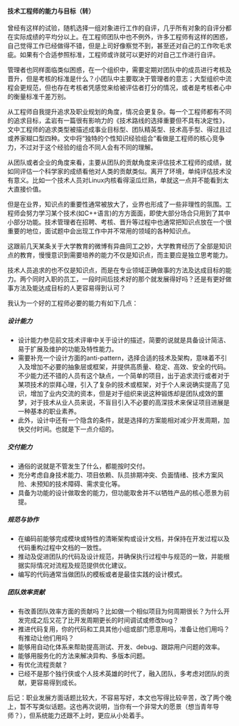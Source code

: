 
#### 技术工程师的能力与目标（转）

曾经有这样的试验，随机选择一组对象进行工作的自评，几乎所有对象的自评分都在实际成绩的平均分以上。在工程师团队中也不例外，许多工程师有这样的困惑，自己觉得工作已经做得不错，但是上司好像察觉不到，甚至还对自己的工作吹毛求疵。如果有个合适参照标准，工程师或许就可以更好的对自己工作进行自评。

管理者也同样面临类似困惑，在一个组织中，需要定期对团队中的成员进行考核及晋升，但是考核的标准是什么？小团队中主要取决于管理者的意志；大型组织中流程会更规范，但也存在考核者凭感觉来给被评估者打分的情况，或者是考核者心中的衡量标准千差万别。

从工程师自我提升追求及职业规划的角度，情况会更复杂。每一个工程师都有不同的追求目标，孟岩有一篇很有影响力的《技术路线的选择重要但不具有决定性》，文中工程师的追求类型被描述成事业目标型、团队精英型、技术高手型、得过且过或养家糊口型四种。文中将“独特的个性知识经验组合”看做是工程师的核心竞争力，不过对于这个经验的组合不同人会有不同的理解。

从团队或者企业的角度来看，主要从团队的贡献角度来评估技术工程师的成绩，就如同评估一个科学家的成绩看他对人类的贡献类似。离开了环境，单纯评估技术没有意义。比如一个技术人员对Linux内核看得滚瓜烂熟，单就这一点并不能看到太大直接价值。

但是在业界，知识点的重要性通常被放大了，业界也形成了一些非理性的氛围。工程师会努力学习某个技术(如C++语言)的方方面面，即使大部分场合只用到了其中小部分功能。技术管理者在招聘、考核、晋升等过程中也通常把知识点放在一个很重要的地位，面试题中会出现工作中并不常用的领域的各种知识点。

这跟前几天某条关于大学教育的微博有异曲同工之妙，大学教育经历了全部是知识点的教育，慢慢意识到需要培养的能力不仅是知识点，而主要应是独立思考能力。

技术人员追求的也不仅是知识点，而是在专业领域正确做事的方法及达成目标的能力。两个同时入职的员工，一段时间后技术好的那个就发展得好吗？还是有更好做事方法及能达成目标的人更容易得到认可？

我认为一个好的工程师必要的能力有如下几点：

##### 设计能力
* 设计能力参见前文技术评审中关于设计的描述，简要的说就是具备设计简洁、易于扩展及维护的功能及特性能力。
* 需要补充一个设计方面的anti-pattern，选择合适的技术及架构，意味着不引入及增加不必要的抽象层或框架，并提供高质量、稳定、高效、安全的代码。不少能力还不错的人员有这个缺点，一个简单的项目，出于追求流行或者对于某项技术的崇拜心理，引入了复杂的技术或框架，对于个人来说确实提高了见识，增加了业内交流的资本，但是对于组织来说这种锻炼却是团队成效的噩梦，对于技术从业人员来说，不盲目引入不必要的高深技术来保证项目进展是一种基本的职业素养。
* 此外，设计中还有一个隐含的条件，就是选择的方案能相对减少开发周期，加快交付时间。也就是下一点介绍的。

##### 交付能力
* 通俗的说就是不管发生了什么，都能按时交付。
* 充分考虑自身技术能力、项目依赖、队员排期冲突、负面情绪、技术方案风险、未预知的技术障碍、需求变化等。
* 具备为功能的设计做取舍的能力，但功能取舍并不以牺牲产品的核心愿景为前提。

##### 规范与协作
* 在编码前能够完成模块或特性的清晰架构或设计文档，并保持在开发过程以及代码重构过程中文档的一致性。
* 推动及促进团队的代码及设计规范，并确保执行过程中与规范的一致，并能根据实际情况对流程及规范提供优化建议。
* 编写的代码通常当做团队的模板或者是最佳实践的设计模式。

##### 团队效率贡献
* 有改善团队效率方面的贡献吗？比如做一个相似项目为何周期很长？为什么开发完成之后又花了比开发周期更长的时间调试或修改bug？
* 推进代码复用，你的代码和工具其他小组或部门愿意用吗，准备让他们用吗？有推动让他们用吗？
* 能够用自动化体系来帮助提高测试、开发、debug、跟踪用户问题的效率。
* 能够用服务化的方法来解决异构、多版本问题。
* 有优化流程贡献？
* 已经不是那个独行侠或个人技术英雄的时代了，融入团队，多考虑对团队的贡献，更容易得到成长。

后记：职业发展方面话题比较大，不容易写好，本文也写得比较辛苦，改了两个晚上，暂不写类似话题。这也再次说明，当你有一个非常大的愿景（想当青年导师？），但系统能力还跟不上时，更应从小处着手。

